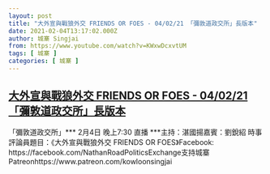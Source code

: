 ```yaml
---
layout: post
title: "大外宣與戰狼外交 FRIENDS OR FOES - 04/02/21 「彌敦道政交所」長版本"
date: 2021-02-04T13:17:02.000Z
author: 城寨 Singjai
from: https://www.youtube.com/watch?v=KWxwDcxvtUM
tags: [ 城寨 ]
categories: [ 城寨 ]
---
```

<!--1612444622000-->
[大外宣與戰狼外交 FRIENDS OR FOES - 04/02/21 「彌敦道政交所」長版本](https://www.youtube.com/watch?v=KWxwDcxvtUM)
------

<div>
「彌敦道政交所」*** 2月4日 晚上7:30 直播 ***主持：湛國揚嘉賓：劉銳紹 時事評論員題目：《大外宣與戰狼外交 FRIENDS OR FOES》Facebook: https://facebook.com/NathanRoadPoliticsExchange支持城寨Patreonhttps://www.patreon.com/kowloonsingjai
</div>
